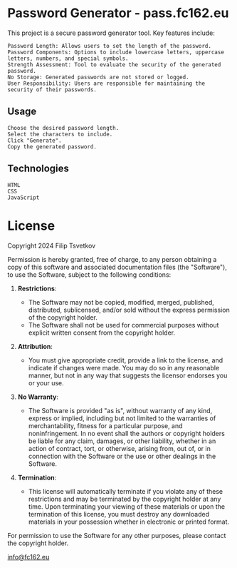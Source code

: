 # Password Generator - pass.fc162.eu

This project is a secure password generator tool. Key features include:

    Password Length: Allows users to set the length of the password.
    Password Components: Options to include lowercase letters, uppercase letters, numbers, and special symbols.
    Strength Assessment: Tool to evaluate the security of the generated password.
    No Storage: Generated passwords are not stored or logged.
    User Responsibility: Users are responsible for maintaining the security of their passwords.

## Usage

    Choose the desired password length.
    Select the characters to include.
    Click "Generate".
    Copy the generated password.

## Technologies

    HTML
    CSS
    JavaScript

# License
Copyright 2024 Filip Tsvetkov

Permission is hereby granted, free of charge, to any person obtaining a copy of this software and associated documentation files (the "Software"), to use the Software, subject to the following conditions:

1. **Restrictions**:
    - The Software may not be copied, modified, merged, published, distributed, sublicensed, and/or sold without the express permission of the copyright holder.
    - The Software shall not be used for commercial purposes without explicit written consent from the copyright holder.

2. **Attribution**:
    - You must give appropriate credit, provide a link to the license, and indicate if changes were made. You may do so in any reasonable manner, but not in any way that suggests the licensor endorses you or your use.

3. **No Warranty**:
    - The Software is provided "as is", without warranty of any kind, express or implied, including but not limited to the warranties of merchantability, fitness for a particular purpose, and noninfringement. In no event shall the authors or copyright holders be liable for any claim, damages, or other liability, whether in an action of contract, tort, or otherwise, arising from, out of, or in connection with the Software or the use or other dealings in the Software.

4. **Termination**:
    - This license will automatically terminate if you violate any of these restrictions and may be terminated by the copyright holder at any time. Upon terminating your viewing of these materials or upon the termination of this license, you must destroy any downloaded materials in your possession whether in electronic or printed format.

For permission to use the Software for any other purposes, please contact the copyright holder.

info@fc162.eu
